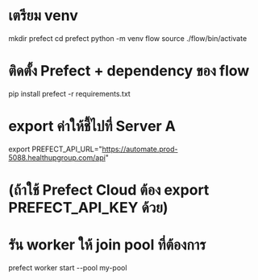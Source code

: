 # เตรียม venv
mkdir prefect
cd prefect
python -m venv flow
source ./flow/bin/activate

# ติดตั้ง Prefect + dependency ของ flow
pip install prefect -r requirements.txt

# export ค่าให้ชี้ไปที่ Server A
export PREFECT_API_URL="https://automate.prod-5088.healthupgroup.com/api"

# (ถ้าใช้ Prefect Cloud ต้อง export PREFECT_API_KEY ด้วย)

# รัน worker ให้ join pool ที่ต้องการ
prefect worker start --pool my-pool
